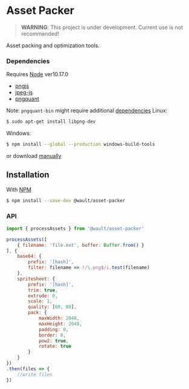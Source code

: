 # Asset Packer

> **WARNING**: This project is under development. Current use is not recommended!

Asset packing and optimization tools.

### Dependencies

Requires [Node](https://nodejs.org) ver10.17.0

 - [pngjs](https://github.com/lukeapage/pngjs)
 - [jpeg-js](https://github.com/eugeneware/jpeg-js)
 - [pngquant](https://github.com/papandreou/node-pngquant)
 
Note: `pngquant-bin` might require additional [dependencies](https://github.com/nodejs/node-gyp#option-1)
Linux:
```sh
$ sudo apt-get install libpng-dev
```
Windows:
```sh
$ npm install --global --production windows-build-tools
```
or download [manually](https://support.microsoft.com/en-us/help/2977003/the-latest-supported-visual-c-downloads)

## Installation

With [NPM](https://www.npmjs.com/)
```sh
$ npm install --save-dev @wault/asset-packer
```

### API
```javascript
import { processAssets } from '@wault/asset-packer'

processAssets([
    { filename: 'file.ext', buffer: Buffer.from() }
], {
    base64: {
        prefix: '[hash]',
        filter: filename => !/\.png$/i.test(filename)
    },
    spritesheet: {
        prefix: '[hash]',
        trim: true,
        extrude: 0,
        scale: 1,
        quality: [60, 80],
        pack: {
            maxWidth: 2048,
            maxHeight: 2048,
            padding: 0,
            border: 0,
            pow2: true,
            rotate: true
        }
    }
})
.then(files => {
    //write files
})
```